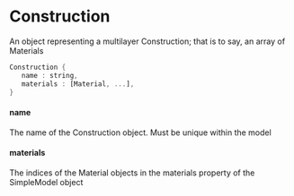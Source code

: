 # Construction

  An object representing a multilayer
  Construction; that is to say, an array of
  Materials


```rs
Construction {
   name : string,
   materials : [Material, ...],
}
```



#### name

  The name of the Construction object.
  Must be unique within the model




#### materials

  The indices of the Material objects in the
  materials property of the SimpleModel object




